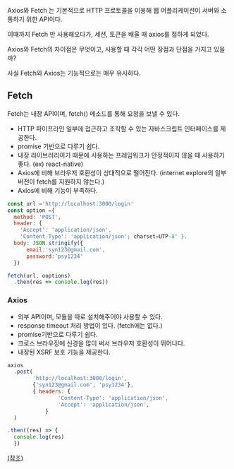 Axios와 Fetch 는 기본적으로 HTTP 프로토콜을 이용해 웹 어플리케이션이 서버와 소통하기 위한 API이다.

이때까지 Fetch 만 사용해오다가, 세션, 토큰을 배울 때 axios를 접하게 되었다.

Axios와 Fetch의 차이점은 무엇이고, 사용할 때 각각 어떤 장점과 단점을 가지고 있을까?

사실 Fetch와 Axios는 기능적으로는 매우 유사하다.

## Fetch

Fetch는 내장 API이며, fetch() 메소드를 통해 요청을 보낼 수 있다.

- HTTP 파이프라인 일부에 접근하고 조작할 수 있는 자바스크립트 인터페이스를 제공한다.
- promise 기반으로 다루기 쉽다.
- 내장 라이브러리이기 때문에 사용하는 프레임워크가 안정적이지 않을 때 사용하기 좋다. (ex) react-native)
- Axios에 비해 브라우저 호환성이 상대적으로 떨어진다. (internet explore의 일부 버전이 fetch를 지원하지 않는다.)
- Axios에 비해 기능이 부족하다.

```jsx
const url ='http://localhost:3000/login'
const option ={
  method: 'POST',
  header: {
    'Accept': 'application/json',
    'Content-Type': 'application/json'; charset=UTP-8' }.
  body: JSON.stringify({
      email:'syn123@gmail.com',
      password:'psy1234'
  })

fetch(url, ooptions)
  .then(res => console.log(res))
```

### Axios

- 외부 API이며, 모듈을 따로 설치해주어야 사용할 수 있다.
- response timeout 처리 방법이 있다. (fetch에는 없다.)
- promise기반으로 다루기 쉽다.
- 크로스 브라우징에 신경을 많이 써서 브라우저 호환성이 뛰어나다.
- 내장된 XSRF 보호 기능을 제공한다.

```jsx
axios
  .post(
		'http://localhost:3000/login',
		{'syn123@gmail.com', 'psy1234'},
		{ headers: {
				'Content-Type': 'application/json',
				'Accept': 'application/json',
			}
  )

.then((res) => {
  console.log(res)
  })


```

[(참조)](https://www.geeksforgeeks.org/difference-between-fetch-and-axios-js-for-making-http-requests/)
